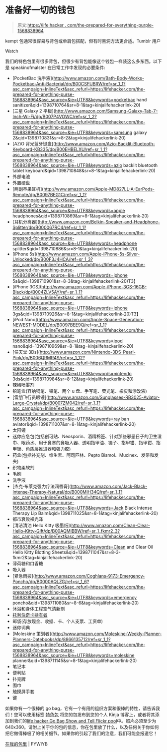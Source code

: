 # 准备好一切的钱包

> 原文:[https://life hacker . com/the-prepared-for-everything-purple-1568838964](https://lifehacker.com/the-prepared-for-anything-purse-1568838964)

kempt 包通常很容易与背包或单肩包搭配，但有时黑洞方法更合适。Tumblr 用户

Watch

我们的特色包里有很多背包，但很少有背包能像这个钱包一样装这么多东西。以下是 speakinofmalster 在日常工作中发现的必要条件:

*   [PocketBac 洗手液](http://www.amazon.com/Bath-Body-Works-Pocketbac-Anti-Bacterial/dp/B00CSFUBRW/ref=sr_1_1?asc_campaign=InlineText&asc_refurl=https://lifehacker.com/the-prepared-for-anything-purse-1568838964&asc_source=&ie=UTF8&keywords=pocketbac hand sanitizer&qid=1398710764&sr=8-1&tag=kinjalifehackerlink-20)
*   [三星 Galaxy 2 平板](http://www.amazon.com/Samsung-Galaxy-Tab-7-Inch-Wi-Fi/dp/B007P4VOWC/ref=sr_1_2?asc_campaign=InlineText&asc_refurl=https://lifehacker.com/the-prepared-for-anything-purse-1568838964&asc_source=&ie=UTF8&keywords=samsung galaxy 2&qid=1398710831&sr=8-2&tag=kinjalifehackerlink-20)
*   [AZiO 背光蓝牙键盘](http://www.amazon.com/Azio-Backlit-Bluetooth-Keyboard-KB335/dp/B00EHBELXU/ref=sr_1_1?asc_campaign=InlineText&asc_refurl=https://lifehacker.com/the-prepared-for-anything-purse-1568838964&asc_source=&ie=UTF8&keywords=azio backlit bluetooth tablet keyboard&qid=1398710848&sr=8-1&tag=kinjalifehackerlink-20)
*   外部电池
*   外置硬盘
*   [两副苹果耳机](http://www.amazon.com/Apple-MD827LL-A-EarPods-Remote/dp/B0097BEG1C/ref=sr_1_1?asc_campaign=InlineText&asc_refurl=https://lifehacker.com/the-prepared-for-anything-purse-1568838964&asc_source=&ie=UTF8&keywords=apple headphones&qid=1398710869&sr=8-1&tag=kinjalifehackerlink-20)
*   [耳机分离器](http://www.amazon.com/Belkin-Speaker-and-Headphone-Splitter/dp/B000067RC4/ref=sr_1_1?asc_campaign=InlineText&asc_refurl=https://lifehacker.com/the-prepared-for-anything-purse-1568838964&asc_source=&ie=UTF8&keywords=headphone splitter&qid=1398710886&sr=8-1&tag=kinjalifehackerlink-20)
*   [iPhone 5s](http://www.amazon.com/Apple-iPhone-5s-Silver-Unlocked/dp/B00F3J4HCA/ref=sr_1_3?asc_campaign=InlineText&asc_refurl=https://lifehacker.com/the-prepared-for-anything-purse-1568838964&asc_source=&ie=UTF8&keywords=iphone 5s&qid=1398710901&sr=8-3&tag=kinjalifehackerlink-20)T3】
*   [iPhone 3GS](http://www.amazon.com/Apple-iPhone-3GS-16GB-Black/dp/B004ZLV5AY/ref=sr_1_1?asc_campaign=InlineText&asc_refurl=https://lifehacker.com/the-prepared-for-anything-purse-1568838964&asc_source=&ie=UTF8&keywords=iphone 3gs&qid=1398710926&sr=8-1&tag=kinjalifehackerlink-20)T3】
*   [iPod Nano](http://www.amazon.com/Apple-Space-Generation-NEWEST-MODEL/dp/B0097BEE9Q/ref=sr_1_1?asc_campaign=InlineText&asc_refurl=https://lifehacker.com/the-prepared-for-anything-purse-1568838964&asc_source=&ie=UTF8&keywords=ipod nano&qid=1398710969&sr=8-1&tag=kinjalifehackerlink-20)
*   [任天堂 3Ds](http://www.amazon.com/Nintendo-3DS-Pearl-Pink/dp/B006QRMR4S/ref=sr_1_12?asc_campaign=InlineText&asc_refurl=https://lifehacker.com/the-prepared-for-anything-purse-1568838964&asc_source=&ie=UTF8&keywords=nintendo 3ds&qid=1398710984&sr=8-12&tag=kinjalifehackerlink-20)
*   辣椒喷雾剂
*   铅笔盒(容纳钢笔、铅笔、两个 u 盘、手写笔、荧光笔、橡皮和涂改液)
*   [雷朋飞行员眼镜](http://www.amazon.com/Sunglasses-RB3025-Aviator-Large-Crystal/dp/B0007ZM042/ref=sr_1_1?asc_campaign=InlineText&asc_refurl=https://lifehacker.com/the-prepared-for-anything-purse-1568838964&asc_source=&ie=UTF8&keywords=ray ban aviator&qid=1398711007&sr=8-1&tag=kinjalifehackerlink-20)
*   太阳镜
*   迷你应急包(包括创可贴、Neosporin、酒精棉签、针对那些邪恶日子的卫生湿巾、眼药水、用于鼻塞的鼻吸入器、透明指甲油、镊子、指甲钳、指甲钳、指甲锉、角质层推进器和强力胶)
*   药盒(包括补充剂、维生素、阿司匹林、Pepto Bismol、Mucinex、发带和发夹)
*   织物柔软剂
*   毛刷
*   洗手液
*   [杰克·布莱克强力疗法润唇膏](http://www.amazon.com/Jack-Black-Intense-Therapy-Natural/dp/B000MIH34Q/ref=sr_1_1?asc_campaign=InlineText&asc_refurl=https://lifehacker.com/the-prepared-for-anything-purse-1568838964&asc_source=&ie=UTF8&keywords=Jack Black Intense Therapy Lip Balm&qid=1398711025&sr=8-1&tag=kinjalifehackerlink-20)
*   都市衰败裸光泽
*   [清洁清油 Hello Kitty 吸墨纸](http://www.amazon.com/Clean-Clear-Hello-Kitty-Gift/dp/B00AQMIBBW/ref=sr_1_fkmr2_3?asc_campaign=InlineText&asc_refurl=https://lifehacker.com/the-prepared-for-anything-purse-1568838964&asc_source=&ie=UTF8&keywords=Clean and Clear Oil Hello Kitty Blotting Sheets&qid=1398711047&sr=8-3-fkmr2&tag=kinjalifehackerlink-20)
*   薄荷糖和口香糖
*   吸入器
*   [紧急雨披](http://www.amazon.com/Coghlans-9173-Emergency-Poncho/dp/B0000AQLZG/ref=sr_1_6?asc_campaign=InlineText&asc_refurl=https://lifehacker.com/the-prepared-for-anything-purse-1568838964&asc_source=&ie=UTF8&keywords=emergency poncho&qid=1398711080&sr=8-6&tag=kinjalifehackerlink-20)
*   沐浴和身体工程空气清新剂
*   [托利伯奇卡持有者](http://shop.nordstrom.com/s/tory-burch-robinson-card-holder/3149677)
*   邮袋(存放现金、收据、卡、个人支票、工资单)
*   迷你词典
*   [Moleskine 策划者](http://www.amazon.com/Moleskine-Weekly-Planner-Planners-Datebooks/dp/8866135712/ref=sr_1_1?asc_campaign=InlineText&asc_refurl=https://lifehacker.com/the-prepared-for-anything-purse-1568838964&asc_source=&ie=UTF8&keywords=moleskine planner&qid=1398711145&sr=8-1&tag=kinjalifehackerlink-20)
*   笔记本
*   便利贴
*   扑克牌
*   围巾
*   触摸屏手套
*   键

如果你有一个很棒的 go bag，它有一个有用的组织方案和很棒的特性，请告诉我们！您可以使用标签 [特色包](http://kinja.com/tag/featured-bag) 将您的包发布到您的个人 Kinja 博客上，或者将其添加到我们的[life hacker Go Bag Show and Tell Flickr pool](http://www.flickr.com/groups/2301352@N21)中。照片必须至少为 640x360。请附上关于你的包的信息，你在包里放了什么，以及任何关于你如何把它做得棒极了的相关细节。如果你的引起了我们的注意，我们可能会报道它！

[在我的包里](http://fuckyeahwhatsinyourbag.tumblr.com/post/82078825247/submitted-by-speakinofmalster-i-honestly-do-not) | FYWIYB